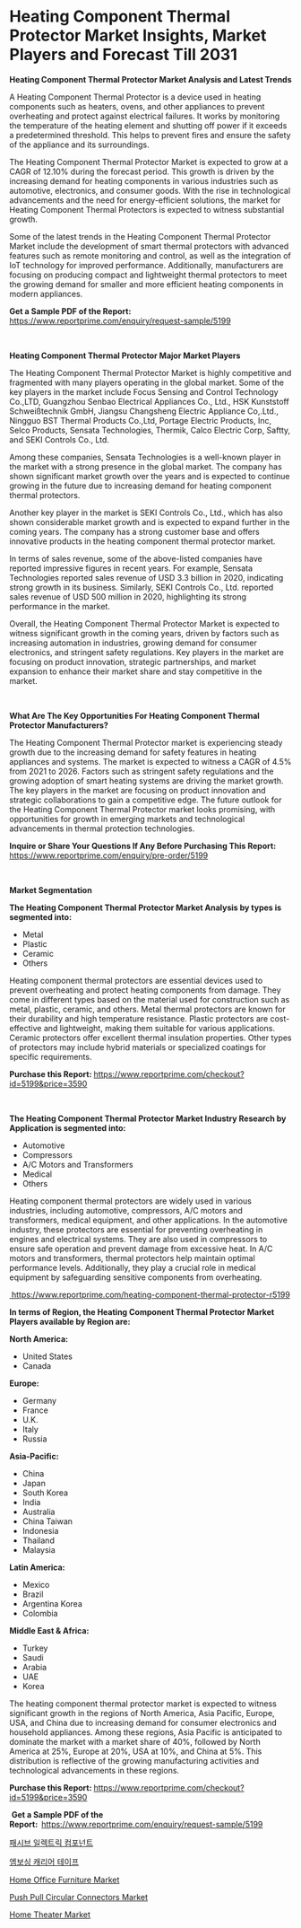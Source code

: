 <p><h1>Heating Component Thermal Protector Market Insights, Market Players and Forecast Till 2031</h1></p><p><strong>Heating Component Thermal Protector Market Analysis and Latest Trends</strong></p>
<p><p>A Heating Component Thermal Protector is a device used in heating components such as heaters, ovens, and other appliances to prevent overheating and protect against electrical failures. It works by monitoring the temperature of the heating element and shutting off power if it exceeds a predetermined threshold. This helps to prevent fires and ensure the safety of the appliance and its surroundings.</p><p>The Heating Component Thermal Protector Market is expected to grow at a CAGR of 12.10% during the forecast period. This growth is driven by the increasing demand for heating components in various industries such as automotive, electronics, and consumer goods. With the rise in technological advancements and the need for energy-efficient solutions, the market for Heating Component Thermal Protectors is expected to witness substantial growth.</p><p>Some of the latest trends in the Heating Component Thermal Protector Market include the development of smart thermal protectors with advanced features such as remote monitoring and control, as well as the integration of IoT technology for improved performance. Additionally, manufacturers are focusing on producing compact and lightweight thermal protectors to meet the growing demand for smaller and more efficient heating components in modern appliances.</p></p>
<p><strong>Get a Sample PDF of the Report:&nbsp;</strong> <a href="https://www.reportprime.com/enquiry/request-sample/5199">https://www.reportprime.com/enquiry/request-sample/5199</a></p>
<p>&nbsp;</p>
<p><strong>Heating Component Thermal Protector Major Market Players</strong></p>
<p><p>The Heating Component Thermal Protector Market is highly competitive and fragmented with many players operating in the global market. Some of the key players in the market include Focus Sensing and Control Technology Co.,LTD, Guangzhou Senbao Electrical Appliances Co., Ltd., HSK Kunststoff Schweißtechnik GmbH, Jiangsu Changsheng Electric Appliance Co,.Ltd., Ningguo BST Thermal Products Co.,Ltd, Portage Electric Products, Inc, Selco Products, Sensata Technologies, Thermik, Calco Electric Corp, Saftty, and SEKI Controls Co., Ltd.</p><p>Among these companies, Sensata Technologies is a well-known player in the market with a strong presence in the global market. The company has shown significant market growth over the years and is expected to continue growing in the future due to increasing demand for heating component thermal protectors.</p><p>Another key player in the market is SEKI Controls Co., Ltd., which has also shown considerable market growth and is expected to expand further in the coming years. The company has a strong customer base and offers innovative products in the heating component thermal protector market.</p><p>In terms of sales revenue, some of the above-listed companies have reported impressive figures in recent years. For example, Sensata Technologies reported sales revenue of USD 3.3 billion in 2020, indicating strong growth in its business. Similarly, SEKI Controls Co., Ltd. reported sales revenue of USD 500 million in 2020, highlighting its strong performance in the market.</p><p>Overall, the Heating Component Thermal Protector Market is expected to witness significant growth in the coming years, driven by factors such as increasing automation in industries, growing demand for consumer electronics, and stringent safety regulations. Key players in the market are focusing on product innovation, strategic partnerships, and market expansion to enhance their market share and stay competitive in the market.</p></p>
<p>&nbsp;</p>
<p><strong>What Are The Key Opportunities For Heating Component Thermal Protector Manufacturers?</strong></p>
<p><p>The Heating Component Thermal Protector market is experiencing steady growth due to the increasing demand for safety features in heating appliances and systems. The market is expected to witness a CAGR of 4.5% from 2021 to 2026. Factors such as stringent safety regulations and the growing adoption of smart heating systems are driving the market growth. The key players in the market are focusing on product innovation and strategic collaborations to gain a competitive edge. The future outlook for the Heating Component Thermal Protector market looks promising, with opportunities for growth in emerging markets and technological advancements in thermal protection technologies.</p></p>
<p><strong>Inquire or Share Your Questions If Any Before Purchasing This Report:</strong> <a href="https://www.reportprime.com/enquiry/pre-order/5199">https://www.reportprime.com/enquiry/pre-order/5199</a></p>
<p>&nbsp;</p>
<p><strong>Market Segmentation</strong></p>
<p><strong>The Heating Component Thermal Protector Market Analysis by types is segmented into:</strong></p>
<p><ul><li>Metal</li><li>Plastic</li><li>Ceramic</li><li>Others</li></ul></p>
<p><p>Heating component thermal protectors are essential devices used to prevent overheating and protect heating components from damage. They come in different types based on the material used for construction such as metal, plastic, ceramic, and others. Metal thermal protectors are known for their durability and high temperature resistance. Plastic protectors are cost-effective and lightweight, making them suitable for various applications. Ceramic protectors offer excellent thermal insulation properties. Other types of protectors may include hybrid materials or specialized coatings for specific requirements.</p></p>
<p><strong>Purchase this Report:&nbsp;</strong><a href="https://www.reportprime.com/checkout?id=5199&price=3590">https://www.reportprime.com/checkout?id=5199&price=3590</a></p>
<p>&nbsp;</p>
<p><strong>The Heating Component Thermal Protector Market Industry Research by Application is segmented into:</strong></p>
<p><ul><li>Automotive</li><li>Compressors</li><li>A/C Motors and Transformers</li><li>Medical</li><li>Others</li></ul></p>
<p><p>Heating component thermal protectors are widely used in various industries, including automotive, compressors, A/C motors and transformers, medical equipment, and other applications. In the automotive industry, these protectors are essential for preventing overheating in engines and electrical systems. They are also used in compressors to ensure safe operation and prevent damage from excessive heat. In A/C motors and transformers, thermal protectors help maintain optimal performance levels. Additionally, they play a crucial role in medical equipment by safeguarding sensitive components from overheating.</p></p>
<p><a href="https://www.reportprime.com/heating-component-thermal-protector-r5199">&nbsp;https://www.reportprime.com/heating-component-thermal-protector-r5199</a></p>
<p><strong>In terms of Region, the Heating Component Thermal Protector Market Players available by Region are:</strong></p>
<p>
    <p> <strong> North America: </strong>
        <ul>
            <li>United States</li>
            <li>Canada</li>
        </ul>
        </p> 
    <p> <strong> Europe: </strong>
        <ul>
            <li>Germany</li>
            <li>France</li>
            <li>U.K.</li>
            <li>Italy</li>
            <li>Russia</li>
        </ul>
        </p> 
    <p> <strong> Asia-Pacific: </strong>
        <ul>
            <li>China</li>
            <li>Japan</li>
            <li>South Korea</li>
            <li>India</li>
            <li>Australia</li>
            <li>China Taiwan</li>
            <li>Indonesia</li>
            <li>Thailand</li>
            <li>Malaysia</li>
        </ul>
        </p> 
    <p> <strong> Latin America: </strong>
        <ul>
            <li>Mexico</li>
            <li>Brazil</li>
            <li>Argentina Korea</li>
            <li>Colombia</li>
        </ul>
        </p> 
    <p> <strong> Middle East & Africa: </strong>
        <ul>
            <li>Turkey</li>
            <li>Saudi</li>
            <li>Arabia</li>
            <li>UAE</li>
            <li>Korea</li>
        </ul>
    </p>
    </p>
<p><p>The heating component thermal protector market is expected to witness significant growth in the regions of North America, Asia Pacific, Europe, USA, and China due to increasing demand for consumer electronics and household appliances. Among these regions, Asia Pacific is anticipated to dominate the market with a market share of 40%, followed by North America at 25%, Europe at 20%, USA at 10%, and China at 5%. This distribution is reflective of the growing manufacturing activities and technological advancements in these regions.</p></p>
<p><strong>Purchase this Report: </strong><a href="https://www.reportprime.com/checkout?id=5199&price=3590">https://www.reportprime.com/checkout?id=5199&price=3590</a></p>
<p>&nbsp;<strong>Get a Sample PDF of the Report:&nbsp;&nbsp;</strong><a href="https://www.reportprime.com/enquiry/request-sample/5199">https://www.reportprime.com/enquiry/request-sample/5199</a></p>
<p><strong></strong></p>
<p><p><a href="https://github.com/TitusBoyer1/Market-Research-Report-List-1/blob/main/242372570537.md">패시브 일렉트릭 컴포넌트</a></p><p><a href="https://github.com/iansanftyord09878/Market-Research-Report-List-1/blob/main/999441670536.md">엠보싱 캐리어 테이프</a></p><p><a href="https://issuu.com/reportprime-2/docs/home-office-furniture-market-size-2030.pptx">Home Office Furniture Market</a></p><p><a href="https://github.com/Alonsoolds3wq1d81czn8rbol/Market-Research-Report-List-2/blob/main/push-pull-circular-connectors-market.md">Push Pull Circular Connectors Market</a></p><p><a href="https://issuu.com/reportprime-2/docs/home-theater-market-size-2030.pptx">Home Theater Market</a></p></p>